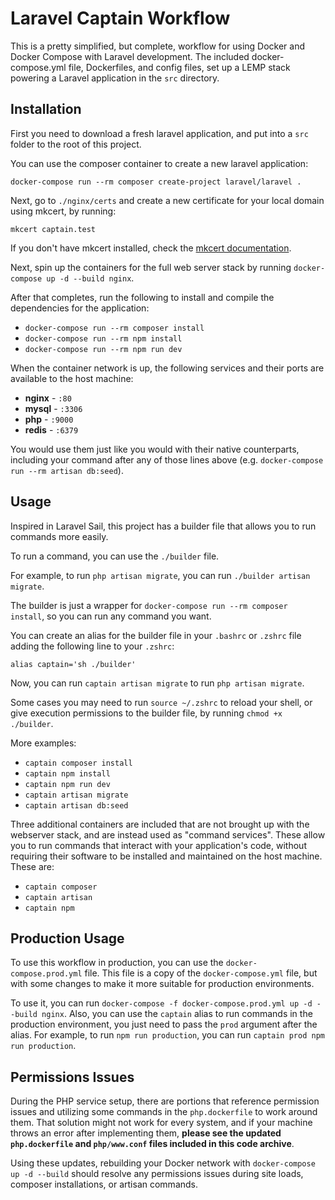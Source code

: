 # Laravel Captain Workflow

This is a pretty simplified, but complete, workflow for using Docker and Docker Compose with Laravel development. The included docker-compose.yml file, Dockerfiles, and config files, set up a LEMP stack powering a Laravel application in the `src` directory.

## Installation

First you need to download a fresh laravel application, and put into a `src` folder to the root of this project.

You can use the composer container to create a new laravel application:

```docker-compose run --rm composer create-project laravel/laravel . ```

Next, go to `./nginx/certs` and create a new certificate for your local domain using mkcert, by running:

```mkcert captain.test```

If you don't have mkcert installed, check the [mkcert documentation](https://github.com/FiloSottile/mkcert).

Next, spin up the containers for the full web server stack by running `docker-compose up -d --build nginx`.

After that completes, run the following to install and compile the dependencies for the application:

- `docker-compose run --rm composer install`
- `docker-compose run --rm npm install`
- `docker-compose run --rm npm run dev`

When the container network is up, the following services and their ports are available to the host machine:

- **nginx** - `:80`
- **mysql** - `:3306`
- **php** - `:9000`
- **redis** - `:6379`

You would use them just like you would with their native counterparts, including your command after any of those lines above (e.g. `docker-compose run --rm artisan db:seed`).

## Usage

Inspired in Laravel Sail, this project has a builder file that allows you to run commands more easily.

To run a command, you can use the `./builder` file.

For example, to run `php artisan migrate`, you can run `./builder artisan migrate`.

The builder is just a wrapper for `docker-compose run --rm composer install`, so you can run any command you want.

You can create an alias for the builder file in your `.bashrc` or `.zshrc` file adding the following line to your `.zshrc`:

```alias captain='sh ./builder'```

Now, you can run `captain artisan migrate` to run `php artisan migrate`.

Some cases you may need to run `source ~/.zshrc` to reload your shell, or give execution permissions to the builder file, by running `chmod +x ./builder`.

More examples:
- `captain composer install`
- `captain npm install`
- `captain npm run dev`
- `captain artisan migrate`
- `captain artisan db:seed`

Three additional containers are included that are not brought up with the webserver stack, and are instead used as "command services". These allow you to run commands that interact with your application's code, without requiring their software to be installed and maintained on the host machine. These are:

- `captain composer`
- `captain artisan`
- `captain npm`

## Production Usage

To use this workflow in production, you can use the `docker-compose.prod.yml` file. This file is a copy of the `docker-compose.yml` file, but with some changes to make it more suitable for production environments.

To use it, you can run `docker-compose -f docker-compose.prod.yml up -d --build nginx`.
Also, you can use the `captain` alias to run commands in the production environment, you just need to pass the `prod` argument after the alias.
For example, to run `npm run production`, you can run `captain prod npm run production`.

## Permissions Issues

During the PHP service setup, there are portions that reference permission issues and utilizing some commands in the `php.dockerfile` to work around them. That solution might not work for every system, and if your machine throws an error after implementing them, **please see the updated `php.dockerfile` and `php/www.conf` files included in this code archive**.

Using these updates, rebuilding your Docker network with `docker-compose up -d --build` should resolve any permissions issues during site loads, composer installations, or artisan commands.

